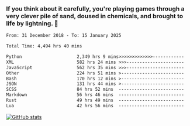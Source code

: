 ### If you think about it carefully, you're playing games through a very clever pile of sand, doused in chemicals, and brought to life by lightning.  👋


<!--START_SECTION:waka-->

```txt
From: 31 December 2018 - To: 15 January 2025

Total Time: 4,494 hrs 40 mins

Python                     2,349 hrs 9 mins>>>>>>>>>>>>>------------   52.27 %
XML                        582 hrs 24 mins >>>----------------------   12.96 %
JavaScript                 562 hrs 35 mins >>>----------------------   12.52 %
Other                      224 hrs 51 mins >------------------------   05.00 %
Bash                       170 hrs 12 mins >------------------------   03.79 %
JSON                       131 hrs 44 mins >------------------------   02.93 %
SCSS                       84 hrs 52 mins  -------------------------   01.89 %
Markdown                   56 hrs 46 mins  -------------------------   01.26 %
Rust                       49 hrs 49 mins  -------------------------   01.11 %
Lua                        42 hrs 56 mins  -------------------------   00.96 %
```

<!--END_SECTION:waka-->

[![GitHub stats](https://github-readme-stats.vercel.app/api?username=XenophonLXH&show_icons=true&theme=dark)](https://github.com/anuraghazra/github-readme-stats)
